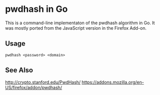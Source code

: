 pwdhash in Go
=============

This is a command-line implementaton of the pwdhash algorithm in Go. It
was mostly ported from the JavaScript version in the Firefox Add-on.

Usage
-----
    pwdhash <password> <domain>

See Also
--------
http://crypto.stanford.edu/PwdHash/
https://addons.mozilla.org/en-US/firefox/addon/pwdhash/
